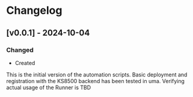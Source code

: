# Changelog

## [v0.0.1] - 2024-10-04

### Changed

- Created

This is the initial version of the automation scripts. Basic deployment and registration with the KS8500 backend has been tested in uma. Verifying actual usage of the Runner is TBD
